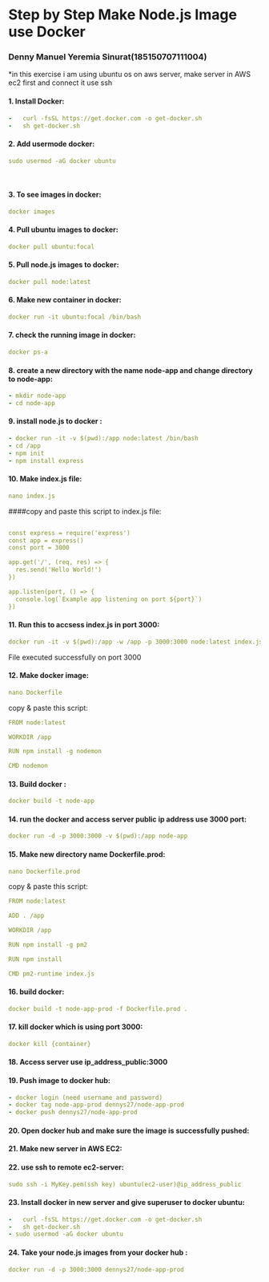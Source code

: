 # Step by Step Make Node.js Image use Docker
### Denny Manuel Yeremia Sinurat(185150707111004)

*in this exercise i am using ubuntu os on aws server, make server in AWS ec2 first and connect it use ssh 
<br>


#### 1. Install Docker:

```yaml
-	curl -fsSL https://get.docker.com -o get-docker.sh
-	sh get-docker.sh
```

#### 2. Add usermode docker:
```yaml
sudo usermod -aG docker ubuntu
```
<br>

#### 3. To see images in docker:

```yaml
docker images
```

#### 4. Pull ubuntu images to docker:

```yaml
docker pull ubuntu:focal
```

#### 5. Pull node.js images to docker:

```yaml
docker pull node:latest
```

#### 6. Make new container in docker:

```yaml
docker run -it ubuntu:focal /bin/bash
```

#### 7. check the running image in docker:

```yaml
docker ps-a
```

#### 8. create a new directory with the name node-app and change directory to node-app:

```yaml
- mkdir node-app
- cd node-app
```

#### 9. install node.js to docker  :

```yaml
- docker run -it -v $(pwd):/app node:latest /bin/bash
- cd /app
- npm init
- npm install express
```

#### 10. Make index.js file:

```yaml
nano index.js
```
####copy and paste this script to index.js file:

```yaml

const express = require('express')
const app = express()
const port = 3000

app.get('/', (req, res) => {
  res.send('Hello World!')
})

app.listen(port, () => {
  console.log(`Example app listening on port ${port}`)
})

```

#### 11. Run this to accsess index.js in port 3000:

```yaml
docker run -it -v $(pwd):/app -w /app -p 3000:3000 node:latest index.js
```
File executed successfully on port 3000

#### 12. Make docker image:

```yaml
nano Dockerfile
```
copy & paste this script:

```yaml
FROM node:latest

WORKDIR /app

RUN npm install -g nodemon

CMD nodemon
```

#### 13. Build docker :

```yaml
docker build -t node-app
```

#### 14. run the docker and access server public ip address use 3000 port:

```yaml
docker run -d -p 3000:3000 -v $(pwd):/app node-app
```

#### 15. Make new directory name Dockerfile.prod:

```yaml
nano Dockerfile.prod
```
copy & paste this script:

```yaml
FROM node:latest

ADD . /app

WORKDIR /app

RUN npm install -g pm2

RUN npm install

CMD pm2-runtime index.js
```

#### 16. build docker:

```yaml
docker build -t node-app-prod -f Dockerfile.prod .
```

#### 17. kill docker which is using port 3000:

```yaml
docker kill {container}
```

#### 18. Access server use ip_address_public:3000 

#### 19. Push image to docker hub:

```yaml
- docker login (need username and password)
- docker tag node-app-prod dennys27/node-app-prod
- docker push dennys27/node-app-prod

```

#### 20. Open docker hub and make sure the image is successfully pushed:

#### 21. Make new server in AWS EC2:

#### 22. use ssh to remote ec2-server:

```yaml
sudo ssh -i MyKey.pem(ssh key) ubuntu(ec2-user)@ip_address_public
```


#### 23. Install docker in new server and give superuser to docker ubuntu:

```yaml
-	curl -fsSL https://get.docker.com -o get-docker.sh
-	sh get-docker.sh
- sudo usermod -aG docker ubuntu
```


#### 24. Take your node.js images from your docker hub :

```yaml
docker run -d -p 3000:3000 dennys27/node-app-prod
```


